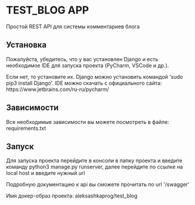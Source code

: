 <h1>TEST_BLOG APP</h1>

<p>Простой REST API для системы комментариев блога</p>

<h2>Установка</h2>
<p>Пожалуйста, убедитесь, что у вас установлен Django и есть необходимое IDE для запуска проекта (PyCharm, VSCode и др.).</p>
<p>Если нет, то установите их. Django можно установить командой 'sudo pip3 install Django'. IDE можно скачать с официального сайта: https://www.jetbrains.com/ru-ru/pycharm/</p>

<h2>Зависимости</h2>
<p>Все необходимые зависимости вы можете посмотреть в файле: requirements.txt</p>

<h2>Запуск</h2>
<p>Для запуска проекта перейдите в консоли в папку проекта и введите команду python3 manage.py runserver, далее перейдите по ссылке на local host и введите нужный url</p>
<p> Подробную документацию к api вы сможете прочитать по url '/swagger'</p>
<p>Имя докер-образ проекта: aleksashkaprog/test_blog</p>
